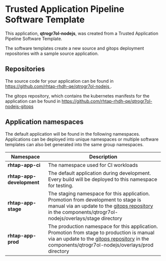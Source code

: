 # Trusted Application Pipeline Software Template

This application, **qtrogr7ol-nodejs**, was created from a Trusted Application Pipeline Software Template.

The software templates create a new source and gitops deployment repositories with a sample source application. 

## Repositories

The source code for your application can be found in [https://github.com/rhtap-rhdh-qe/qtrogr7ol-nodejs ](https://github.com/rhtap-rhdh-qe/qtrogr7ol-nodejs ).
 
The gitops repository, which contains the kubernetes manifests for the application can be found in 
[https://github.com/rhtap-rhdh-qe/qtrogr7ol-nodejs-gitops ](https://github.com/rhtap-rhdh-qe/qtrogr7ol-nodejs-gitops ) 

## Application namespaces 

The default application will be found in the following namespaces. Applications can be deployed into unique namespaces or multiple software templates can also bet generated into the same group namespaces.  

|  Namespace   |  Description   |  
| -------- | -------- |
| **rhtap-app-ci** | The namespace used for CI workloads |
| **rhtap-app-development** | The default application during development. Every build will be deployed to this namespace for testing. |
| **rhtap-app-stage** | The staging namespace for this application. Promotion from development to stage is manual via an update to the [gitops repository](https://github.com/rhtap-rhdh-qe/qtrogr7ol-nodejs-gitops ) in the components/qtrogr7ol-nodejs/overlays/stage directory |
| **rhtap-app-prod** | The production namespace for this application. Promotion from stage to production is manual via an update to the [gitops repository](https://github.com/rhtap-rhdh-qe/qtrogr7ol-nodejs-gitops ) in the components/qtrogr7ol-nodejs/overlays/prod directory |